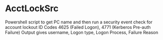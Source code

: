 # AcctLockSrc

 Powershell script to get PC name and then run a security event check for account lockout
 ID Codes 4625 (Failed Logon), 4771 (Kerberos Pre-auth Failure)
 Output gives username, Logon type, Logon Process, Failure Reason
